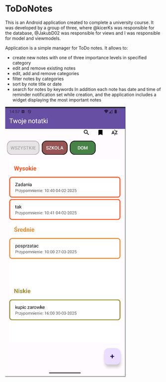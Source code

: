 # ToDoNotes
This is an Android application created to complete a university course. It was developed by a group of three, where @kicerKs was responsible for the database, @JakubD02 was responsible for views and I was responsible for model and viewmodels.

Application is a simple manager for ToDo notes. It allows to:
- create new notes with one of three importance levels in specified category
- edit and remove existing notes
- edit, add and remove categories
- filter notes by categories
- sort by note title or date
- search for notes by keywords
In addition each note has date and time of reminder notification set while creation, and the application includes a widget displaying the most important notes

![Screenshot of app](https://github.com/Grochu25/ToDoNotes/blob/master/AppScreenShot.png?raw=true)
